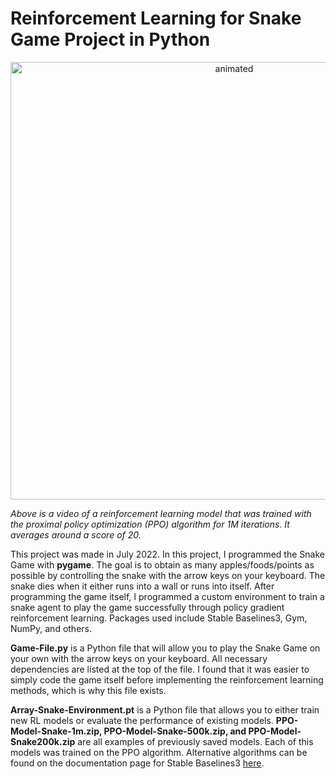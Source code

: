# Reinforcement Learning for Snake Game Project in Python

<p align="center">
  <img src="https://user-images.githubusercontent.com/113403062/189812492-6b03500b-57ed-4111-9453-ec6abd43befe.gif" alt="animated" width=700 heigt=700/>
</p>

*Above is a video of a reinforcement learning model that was trained with the proximal policy optimization (PPO) algorithm for 1M iterations. It averages around a score of 20.*

This project was made in July 2022. In this project, I programmed the Snake Game with **pygame**. The goal is to obtain as many apples/foods/points as possible by controlling the snake with the arrow keys on your keyboard. The snake dies when it either runs into a wall or runs into itself. After programming the game itself, I programmed a custom environment to train a snake agent to play the game successfully through policy gradient reinforcement learning. Packages used include Stable Baselines3, Gym, NumPy, and others.   

**Game-File.py** is a Python file that will allow you to play the Snake Game on your own with the arrow keys on your keyboard. All necessary dependencies are listed at the top of the file. I found that it was easier to simply code the game itself before implementing the reinforcement learning methods, which is why this file exists. 

**Array-Snake-Environment.pt** is a Python file that allows you to either train new RL models or evaluate the performance of existing models. **PPO-Model-Snake-1m.zip, PPO-Model-Snake-500k.zip, and PPO-Model-Snake200k.zip** are all examples of previously saved models. Each of this models was trained on the PPO algorithm. Alternative algorithms can be found on the documentation page for Stable Baselines3 [here](https://stable-baselines3.readthedocs.io/en/master/).
